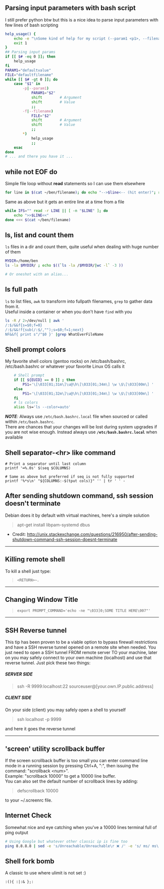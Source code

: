 ## Parsing input parameters with bash script
I still prefer python btw but this is a nice idea to parse input parameters
with few lines of bash scripting
```sh
help_usage() {
    echo -e "\nSome kind of help for my script (--param1 <p1>, --filename <file>)\n"
    exit 1
}
## Parsing input params
if [[ $# -eq 0 ]]; then
    help_usage
fi
PARAM1="defaultvalue"
FILE="defaultfilename"
while [[ $# -gt 0 ]]; do
    case "$1" in
        -p|--param1)
            PARAM1="$2"
            shift        # Argument
            shift        # Value
            ;;
        -f|--filename)
            FILE="$2"
            shift        # Argument
            shift        # Value
            ;;
        *)
            help_usage
            ;;
    esac
done
# ... and there you have it ...
```

## while not EOF do
Simple file loop without **read** statements so I can use them elsewhere
```sh
for line in $(cat ~/ben/filename); do echo "-->$line<-- (hit enter)"; read junk; done
```
Same as above but it gets an entire line at a time from a file
```sh
while IFS="" read -r LINE || [ -n "$LINE" ]; do
    echo ">>$LINE<<"
done <<< $(cat ~/ben/filename)
```


## ls, list and count them
`ls` files in a dir and count them, quite useful when dealing with huge number of them
```sh
MYDIR=/home/ben
ls -la $MYDIR/ ; echo $((`ls -la /$MYDIR/|wc -l` -3 ))

# Or oneshot with an alias...
```

## ls full path
`ls` to list files, `awk` to transform into fullpath filenames, `grep` to gather data from it.  
Useful inside a container or when you don't have `find` with you
```sh
ls -R / 2>/dev/null | awk '
/:$/&&f{s=$0;f=0}
/:$/&&!f{sub(/:$/,"");s=$0;f=1;next}
NF&&f{ print s"/"$0 }' |grep WhatEverFileName
```

## Shell prompt colors
My favorite shell colors (gentoo rocks) on /etc/bash/bashrc, /etc/bash.bashrc or whatever your favorite Linux OS calls it
```sh
    # Shell prompt
    if [[ ${EUID} == 0 ]] ; then
        PS1='\[\033[01;31m\]\u@\h\[\033[01;34m\] \w \$\[\033[00m\] '
    else
        PS1='\[\033[01;32m\]\u@\h\[\033[01;34m\] \w \$\[\033[00m\] '
    fi
    # ls colors
    alias ls='ls --color=auto'
```
_**NOTE**:_ Always use `/etc/bash.bashrc.local` file when sourced or called within `/etc/bash.bashrc`.  
There are chances that your changes will be lost during system upgrades if you are not wise enough. Instead always use **`/etc/bash.bashrc.local`** when available


## Shell separator-\<hr> like command
```
# Print a separator until last column
printf '━%.0s' $(seq $COLUMNS)

# Same as above but preferred if seq is not fully supported
printf '%*s\n' "${COLUMNS:-$(tput cols)}" '' | tr ' ' -
```

## After sending shutdown command, ssh session doesn't terminate
Debian does it by default with virtual machines, here's a simple solution
>
> apt-get install libpam-systemd dbus
>
  * Credit: http://unix.stackexchange.com/questions/216950/after-sending-shutdown-command-ssh-session-doesnt-terminate

---

## Killing remote shell
To kill a shell just type:
> `<RETURN>~.`

---

## Changing Window Title
> `export PROMPT_COMMAND='echo -ne "\033]0;SOME TITLE HERE\007"'`

---

## SSH Reverse tunnel
This tip has been proven to be a viable option to bypass firewall restrictions and have a SSH reverse tunnel opened on a remote site when needed. You just need to open a SSH tunnel FROM remote server TO your machine, later on you may safely connect to your own machine (localhost) and use that reverse tunnel. Just pick these two things:
##### SERVER SIDE
> ssh -R 9999:localhost:22 sourceuser@[your.own.IP.public.address]
>
##### CLIENT SIDE
On your side (client) you may safely open a shell to yourself
> ssh localhost -p 9999
>
and here it goes the reverse tunnel

---

## 'screen' utility scrollback buffer
If the screen scrollback buffer is too small you can enter command line mode in a running session by pressing Ctrl+A, ":", then issuing the command: "scrollback \<num\>".</br>
Example: "scrollback 10000" to get a 10000 line buffer.</br>
You can also set the default number of scrollback lines by adding:
> defscrollback 10000

to your ~/.screenrc file.


## Internet Check
Somewhat nice and eye catching when you've a 10000 lines terminal full of ping output
```sh
# Using Google but whatever other classic ip is fine too
ping 8.8.8.8 | sed -e 's/Unreachable/Unreachable\r ❌ /' -e 's/ ms/ ms\r✅/'
```


## Shell fork bomb
A classic to use where ulimit is not set :)
```
:(){ :|:& };:
```
